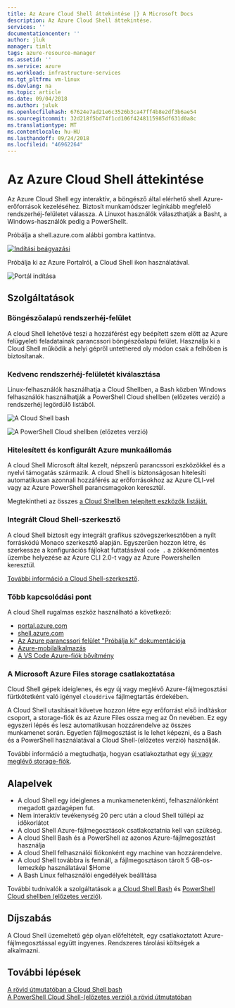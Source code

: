 ```yaml
---
title: Az Azure Cloud Shell áttekintése |} A Microsoft Docs
description: Az Azure Cloud Shell áttekintése.
services: ''
documentationcenter: ''
author: jluk
manager: timlt
tags: azure-resource-manager
ms.assetid: ''
ms.service: azure
ms.workload: infrastructure-services
ms.tgt_pltfrm: vm-linux
ms.devlang: na
ms.topic: article
ms.date: 09/04/2018
ms.author: juluk
ms.openlocfilehash: 67624e7ad21e6c3526b3ca47ff4b8e2df3b6ae54
ms.sourcegitcommit: 32d218f5bd74f1cd106f4248115985df631d0a8c
ms.translationtype: MT
ms.contentlocale: hu-HU
ms.lasthandoff: 09/24/2018
ms.locfileid: "46962264"
---
```

# <a name="overview-of-azure-cloud-shell"></a>Az Azure Cloud Shell áttekintése
Az Azure Cloud Shell egy interaktív, a böngésző által elérhető shell Azure-erőforrások kezeléséhez.
Biztosít munkamódszer leginkább megfelelő rendszerhéj-felületet válassza.
A Linuxot használók választhatják a Basht, a Windows-használók pedig a PowerShellt.

Próbálja a shell.azure.com alábbi gombra kattintva.

[![Indítási beágyazási](https://shell.azure.com/images/launchcloudshell.png "Azure Cloud Shell indítása")](https://shell.azure.com)

Próbálja ki az Azure Portalról, a Cloud Shell ikon használatával.

![Portál indítása](media/overview/portal-launch-icon.png)

## <a name="features"></a>Szolgáltatások

### <a name="browser-based-shell-experience"></a>Böngészőalapú rendszerhéj-felület
A cloud Shell lehetővé teszi a hozzáférést egy beépített szem előtt az Azure felügyeleti feladatainak parancssori böngészőalapú felület.
Használja ki a Cloud Shell működik a helyi gépről untethered oly módon csak a felhőben is biztosítanak.

### <a name="choice-of-preferred-shell-experience"></a>Kedvenc rendszerhéj-felületét kiválasztása
Linux-felhasználók használhatja a Cloud Shellben, a Bash közben Windows felhasználók használhatják a PowerShell Cloud shellben (előzetes verzió) a rendszerhéj legördülő listából.

![A Cloud Shell bash](media/overview/overview-bash-pic.png)

![A PowerShell Cloud shellben (előzetes verzió)](media/overview/overview-ps-pic.png)

### <a name="authenticated-and-configured-azure-workstation"></a>Hitelesített és konfigurált Azure munkaállomás
A cloud Shell Microsoft által kezelt, népszerű parancssori eszközökkel és a nyelvi támogatás származik. A cloud Shell is biztonságosan hitelesíti automatikusan azonnali hozzáférés az erőforrásokhoz az Azure CLI-vel vagy az Azure PowerShell parancsmagokon keresztül.

Megtekintheti az összes [a Cloud Shellben telepített eszközök listáját.](features.md#tools)

### <a name="integrated-cloud-shell-editor"></a>Integrált Cloud Shell-szerkesztő
A cloud Shell biztosít egy integrált grafikus szövegszerkesztőben a nyílt forráskódú Monaco szerkesztő alapján. Egyszerűen hozzon létre, és szerkessze a konfigurációs fájlokat futtatásával `code .` a zökkenőmentes üzembe helyezése az Azure CLI 2.0-t vagy az Azure Powershellen keresztül.

[További információ a Cloud Shell-szerkesztő](using-cloud-shell-editor.md).

### <a name="multiple-access-points"></a>Több kapcsolódási pont
A cloud Shell rugalmas eszköz használható a következő:
* [portal.azure.com](https://portal.azure.com)
* [shell.azure.com](https://shell.azure.com)
* [Az Azure parancssori felület "Próbálja ki" dokumentációja](https://docs.microsoft.com/cli/azure?view=azure-cli-latest)
* [Azure-mobilalkalmazás](https://azure.microsoft.com/features/azure-portal/mobile-app/)
* [A VS Code Azure-fiók bővítmény](https://marketplace.visualstudio.com/items?itemName=ms-vscode.azure-account)

### <a name="connect-your-microsoft-azure-files-storage"></a>A Microsoft Azure Files storage csatlakoztatása
Cloud Shell gépek ideiglenes, és egy új vagy meglévő Azure-fájlmegosztási fürtkötetként való igényel `clouddrive` fájlmegtartás érdekében.

A Cloud Shell utasításait követve hozzon létre egy erőforrást első indításkor csoport, a storage-fiók és az Azure Files ossza meg az Ön nevében. Ez egy egyszeri lépés és lesz automatikusan hozzárendelve az összes munkamenet során. Egyetlen fájlmegosztást is le lehet képezni, és a Bash és a PowerShell használatával a Cloud Shell-(előzetes verzió) használják.

További információ a megtudhatja, hogyan csatlakoztathat egy [új vagy meglévő storage-fiók](persisting-shell-storage.md).

## <a name="concepts"></a>Alapelvek
* A cloud Shell egy ideiglenes a munkamenetenkénti, felhasználónként megadott gazdagépen fut.
* Nem interaktív tevékenység 20 perc után a cloud Shell túllépi az időkorlátot
* A cloud Shell Azure-fájlmegosztások csatlakoztatnia kell van szükség.
* A cloud Shell Bash és a PowerShell az azonos Azure-fájlmegosztást használja
* A cloud Shell felhasználói fiókonként egy machine van hozzárendelve.
* A cloud Shell továbbra is fennáll, a fájlmegosztáson tárolt 5 GB-os-lemezkép használatával $Home
* A Bash Linux felhasználói engedélyek beállítása

További tudnivalók a szolgáltatások a [a Cloud Shell Bash](features.md) és [PowerShell Cloud shellben (előzetes verzió)](features-powershell.md).

## <a name="pricing"></a>Díjszabás
A Cloud Shell üzemeltető gép olyan előfeltételt, egy csatlakoztatott Azure-fájlmegosztással együtt ingyenes. Rendszeres tárolási költségek a alkalmazni.

## <a name="next-steps"></a>További lépések
[A rövid útmutatóban a Cloud Shell bash](quickstart.md) <br>
[A PowerShell Cloud Shell-(előzetes verzió) a rövid útmutatóban](quickstart-powershell.md)
